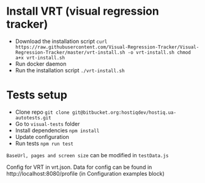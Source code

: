 # Install VRT (visual regression tracker)
* Download the installation script
`curl https://raw.githubusercontent.com/Visual-Regression-Tracker/Visual-Regression-Tracker/master/vrt-install.sh -o vrt-install.sh
chmod a+x vrt-install.sh`
* Run docker daemon
* Run the installation script
`./vrt-install.sh`

# Tests setup
* Clone repo `git clone git@bitbucket.org:hostiqdev/hostiq.ua-autotests.git`
* Go to `visual-tests` folder
* Install dependencies `npm install`
* Update configuration
* Run tests `npm run test`

`BaseUrl, pages and screen size` can be modified in `testData.js`

Config for VRT in vrt.json. Data for config can be found in http://localhost:8080/profile (in Configuration examples block)
